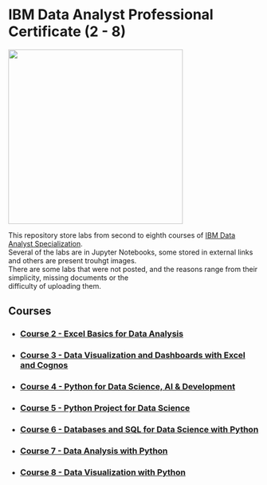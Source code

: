 # IBM Data Analyst Professional Certificate (2 - 8)

[<img src="https://images.credly.com/size/680x680/images/2e9770bd-020f-4435-99c2-89b2403467a4/Professional_Certificate_-_Data_Analyst.png" width="350" height="350">](https://www.coursera.org/account/accomplishments/specialization/certificate/947G6HG93HX8)

This repository store labs from second to eighth courses of [IBM Data Analyst Specialization](https://www.coursera.org/account/accomplishments/professional-cert/947G6HG93HX8).  
Several of the labs are in Jupyter Notebooks, some stored in external links and others are present trouhgt images.  
There are some labs that were not posted, and the reasons range from their simplicity, missing documents or the  
difficulty of uploading them.

## Courses

- ### [Course 2 - Excel Basics for Data Analysis](/C2.Excel_Basics_Data_Analysis/README.md)
- ### [Course 3 - Data Visualization and Dashboards with Excel and Cognos](/C3.Data_Visualization_Excel_Cognos/README.md)
- ### [Course 4 - Python for Data Science, AI & Development](/C4.Python_Data_Science_AI_&_Development/README.md)
- ### [Course 5 - Python Project for Data Science](/C5.Python_Project_Data_Science/README.md)
- ### [Course 6 - Databases and SQL for Data Science with Python](/C6.Databases_&_SQL_Data_Science_Python/README.md)
- ### [Course 7 - Data Analysis with Python](/C7.Data_Analysis_with_Python/README.md)
- ### [Course 8 - Data Visualization with Python](/C8.Data_Visualization_with_Python/README.md)

